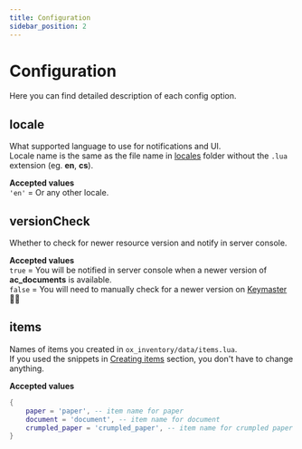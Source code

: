 ```yaml
---
title: Configuration
sidebar_position: 2
---
```


# Configuration

Here you can find detailed description of each config option.  

## locale
What supported language to use for notifications and UI.  
Locale name is the same as the file name in [locales](https://github.com/antond15/ac_radio/tree/main/locales) folder without the `.lua` extension (eg. **en**, **cs**).  

**Accepted values**  
`'en'` = Or any other locale.



## versionCheck
Whether to check for newer resource version and notify in server console.

**Accepted values**  
`true` = You will be notified in server console when a newer version of **ac_documents** is available.  
`false` = You will need to manually check for a newer version on [Keymaster](https://keymaster.fivem.net/asset-grants) 👎🏽



## items
Names of items you created in `ox_inventory/data/items.lua`.  
If you used the snippets in [Creating items](./#creating-items) section, you don't have to change anything.

**Accepted values**  
```lua
{
    paper = 'paper', -- item name for paper
    document = 'document', -- item name for document
    crumpled_paper = 'crumpled_paper', -- item name for crumpled paper
}
```
